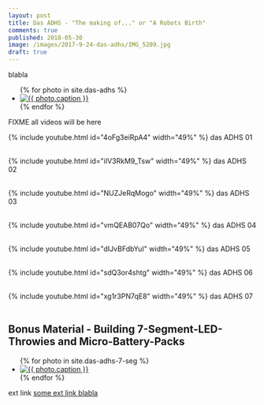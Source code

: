 ```yaml
---
layout: post
title: Das ADHS - "The making of..." or "A Robots Birth"
comments: true
published: 2018-05-30
image: /images/2017-9-24-das-adhs/IMG_5209.jpg
draft: true
---
```


blabla


<div class="photo-gallery-frame clearfix">
  <ul class="photo-gallery-list">
    {% for photo in site.das-adhs %}
    <li>
      <a href="{{ photo.url | prepend: site.baseurl }}" name="{{ photo.title }}">
        <img src="{{ photo.image-path|remove: ".jpg"| append: '-th'|append: ".jpg" }}" alt="{{ photo.caption }}" />
      </a>
    </li>
    {% endfor %}
  </ul>
</div>
<a name="videos"></a>

FIXME all videos will be here

{% include youtube.html id="4oFg3eiRpA4" width="49%" %}
das ADHS 01
<br><br>

{% include youtube.html id="iIV3RkM9_Tsw" width="49%" %}
das ADHS 02
<br><br>

{% include youtube.html id="NUZJeRqMogo" width="49%" %}
das ADHS 03
<br><br>

{% include youtube.html id="vmQEAB07Qo" width="49%" %}
das ADHS 04
<br><br>

{% include youtube.html id="dIJvBFdbYuI" width="49%" %}
das ADHS 05
<br><br>

{% include youtube.html id="sdQ3or4shtg" width="49%" %}
das ADHS 06
<br><br>

{% include youtube.html id="xg1r3PN7qE8" width="49%" %}
das ADHS 07
<br><br>

## Bonus Material - Building 7-Segment-LED-Throwies and Micro-Battery-Packs ##

<div class="photo-gallery-frame clearfix">
  <ul class="photo-gallery-list">
    {% for photo in site.das-adhs-7-seg %}
    <li>
      <a href="{{ photo.url | prepend: site.baseurl }}" name="{{ photo.title }}">
        <img src="{{ photo.image-path|remove: ".jpg"| append: '-th'|append: ".jpg" }}" alt="{{ photo.caption }}" />
      </a>
    </li>
    {% endfor %}
  </ul>
</div>

ext link [some ext link blabla](https://secure.reichelt.at/TASTER-9302/3/index.html?ACTION=3&LA=55&ARTICLE=44579)



